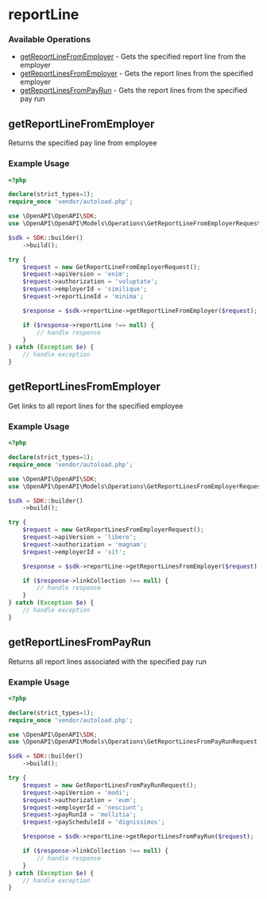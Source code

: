 # reportLine

### Available Operations

* [getReportLineFromEmployer](#getreportlinefromemployer) - Gets the specified report line from the employer
* [getReportLinesFromEmployer](#getreportlinesfromemployer) - Gets the report lines from the specified employer
* [getReportLinesFromPayRun](#getreportlinesfrompayrun) - Gets the report lines from the specified pay run

## getReportLineFromEmployer

Returns the specified pay line from employee

### Example Usage

```php
<?php

declare(strict_types=1);
require_once 'vendor/autoload.php';

use \OpenAPI\OpenAPI\SDK;
use \OpenAPI\OpenAPI\Models\Operations\GetReportLineFromEmployerRequest;

$sdk = SDK::builder()
    ->build();

try {
    $request = new GetReportLineFromEmployerRequest();
    $request->apiVersion = 'enim';
    $request->authorization = 'voluptate';
    $request->employerId = 'similique';
    $request->reportLineId = 'minima';

    $response = $sdk->reportLine->getReportLineFromEmployer($request);

    if ($response->reportLine !== null) {
        // handle response
    }
} catch (Exception $e) {
    // handle exception
}
```

## getReportLinesFromEmployer

Get links to all report lines for the specified employee

### Example Usage

```php
<?php

declare(strict_types=1);
require_once 'vendor/autoload.php';

use \OpenAPI\OpenAPI\SDK;
use \OpenAPI\OpenAPI\Models\Operations\GetReportLinesFromEmployerRequest;

$sdk = SDK::builder()
    ->build();

try {
    $request = new GetReportLinesFromEmployerRequest();
    $request->apiVersion = 'libero';
    $request->authorization = 'magnam';
    $request->employerId = 'sit';

    $response = $sdk->reportLine->getReportLinesFromEmployer($request);

    if ($response->linkCollection !== null) {
        // handle response
    }
} catch (Exception $e) {
    // handle exception
}
```

## getReportLinesFromPayRun

Returns all report lines associated with the specified pay run

### Example Usage

```php
<?php

declare(strict_types=1);
require_once 'vendor/autoload.php';

use \OpenAPI\OpenAPI\SDK;
use \OpenAPI\OpenAPI\Models\Operations\GetReportLinesFromPayRunRequest;

$sdk = SDK::builder()
    ->build();

try {
    $request = new GetReportLinesFromPayRunRequest();
    $request->apiVersion = 'modi';
    $request->authorization = 'eum';
    $request->employerId = 'nesciunt';
    $request->payRunId = 'mollitia';
    $request->payScheduleId = 'dignissimos';

    $response = $sdk->reportLine->getReportLinesFromPayRun($request);

    if ($response->linkCollection !== null) {
        // handle response
    }
} catch (Exception $e) {
    // handle exception
}
```
